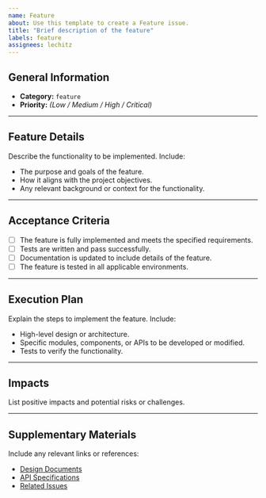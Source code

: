 ```yaml
---
name: Feature
about: Use this template to create a Feature issue.
title: "Brief description of the feature"
labels: feature
assignees: lechitz
---
```


## General Information
- **Category:** `feature`
- **Priority:** *(Low / Medium / High / Critical)*

---

## Feature Details
Describe the functionality to be implemented. Include:
- The purpose and goals of the feature.
- How it aligns with the project objectives.
- Any relevant background or context for the functionality.

---

## Acceptance Criteria
- [ ] The feature is fully implemented and meets the specified requirements.
- [ ] Tests are written and pass successfully.
- [ ] Documentation is updated to include details of the feature.
- [ ] The feature is tested in all applicable environments.

---

## Execution Plan
Explain the steps to implement the feature. Include:
- High-level design or architecture.
- Specific modules, components, or APIs to be developed or modified.
- Tests to verify the functionality.

---

## Impacts
List positive impacts and potential risks or challenges.

---

## Supplementary Materials
Include any relevant links or references:
- [Design Documents](#)
- [API Specifications](#)
- [Related Issues](#)
